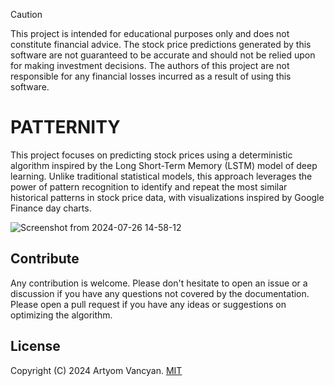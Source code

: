 > [!CAUTION]  
> This project is intended for educational purposes only and does not constitute financial advice. The stock price predictions generated by this software are not guaranteed to be accurate and should not be relied upon for making investment decisions. The authors of this project are not responsible for any financial losses incurred as a result of using this software.

# PATTERNITY

This project focuses on predicting stock prices using a deterministic algorithm inspired by the Long Short-Term Memory (LSTM) model of deep learning. Unlike traditional statistical models, this approach leverages the power of pattern recognition to identify and repeat the most similar historical patterns in stock price data, with visualizations inspired by Google Finance day charts.

![Screenshot from 2024-07-26 14-58-12](https://github.com/user-attachments/assets/516c5acb-8324-4af1-9a7f-869acd185fb8)

## Contribute

Any contribution is welcome. Please don't hesitate to open an issue or a discussion if you have any questions not covered by the documentation. Please open a pull request if you have any ideas or suggestions on optimizing the algorithm.

## License

Copyright (C) 2024 Artyom Vancyan. [MIT](https://github.com/ArtyomVancyan/patternity/blob/master/LICENSE)
